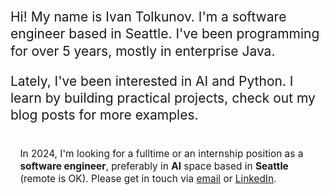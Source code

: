---
---

<p style="font-size: 1.5em; line-height: 1.3">
Hi! My name is Ivan Tolkunov. I'm a software engineer based in Seattle. I've been programming for over 5 years, mostly in enterprise Java.
</p>

<p style="font-size: 1.5em; line-height: 1.3">
Lately, I've been interested in AI and Python. I learn by building practical projects, check out my blog posts for more examples.
</p>

<p style="font-size: 1.1em; margin-top: 2em; background: var(--font-color); color: var(--bg-color); padding: 0.5em 1em; border-radius: 0.5rem; line-height: 1.3">
In 2024, I'm looking for a fulltime or an internship position as a <strong>software engineer</strong>, preferably in <strong>AI</strong> space based in <strong>Seattle</strong> (remote is OK). Please get in touch via <a href="mailto:tolkunov.ivan.s@gmail.com">email</a> or <a target="_blank" href="https://www.linkedin.com/in/ivantolkunov/">LinkedIn</a>.
</p>

<div style="height: 6rem">
